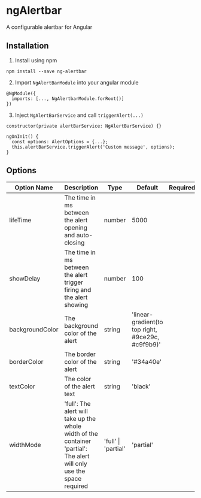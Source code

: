 # ngAlertbar

A configurable alertbar for Angular

## Installation

1. Install using npm

```
npm install --save ng-alertbar
```

2. Import `NgAlertBarModule` into your angular module

```
@NgModule({
  imports: [..., NgAlertbarModule.forRoot()]
})
```

3. Inject `NgAlertBarService` and call `triggerAlert(...)`

```
constructor(private alertBarService: NgAlertBarService) {}

ngOnInit() {
  const options: AlertOptions = {...};
  this.alertBarService.triggerAlert('Custom message', options);
}
```

## Options

| Option Name     | Description                                                                                                                 | Type                | Default                                           | Required |
| --------------- | --------------------------------------------------------------------------------------------------------------------------- | ------------------- | ------------------------------------------------- | -------- |
| lifeTime        | The time in ms between the alert opening and auto-closing                                                                   | number              | 5000                                              |          |
| showDelay       | The time in ms between the alert trigger firing and the alert showing                                                       | number              | 100                                               |          |
| backgroundColor | The background color of the alert                                                                                           | string              | 'linear-gradient(to top right, #9ce29c, #c9f9b9)' |          |
| borderColor     | The border color of the alert                                                                                               | string              | '#34a40e'                                         |          |
| textColor       | The color of the alert text                                                                                                 | string              | 'black'                                           |          |
| widthMode       | 'full': The alert will take up the whole width of the container<br /> 'partial': The alert will only use the space required | 'full' \| 'partial' | 'partial'                                         |          |
